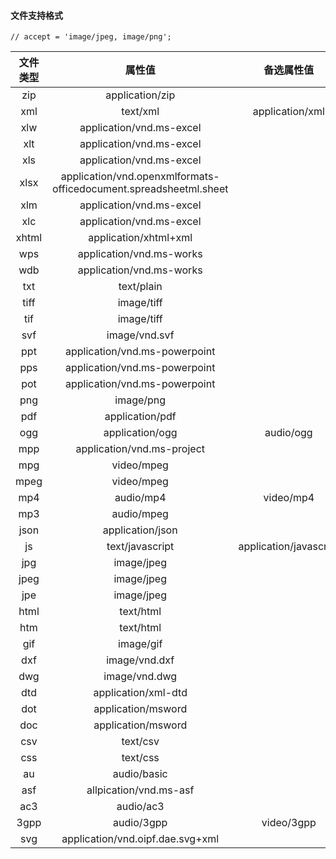 #### 文件支持格式

```
// accept = 'image/jpeg, image/png';
```

|文件类型|属性值|备选属性值|
|:--:|:--:|:--:|
| zip |application/zip|
| xml |text/xml|application/xml|
| xlw |application/vnd.ms-excel|
| xlt |application/vnd.ms-excel|
| xls |application/vnd.ms-excel|
| xlsx |application/vnd.openxmlformats-officedocument.spreadsheetml.sheet||
| xlm |application/vnd.ms-excel|
| xlc |application/vnd.ms-excel|
| xhtml |application/xhtml+xml|
| wps |application/vnd.ms-works|
| wdb |application/vnd.ms-works|
| txt |text/plain|
| tiff |image/tiff|
| tif |image/tiff|
| svf |image/vnd.svf|
| ppt |application/vnd.ms-powerpoint|
| pps |application/vnd.ms-powerpoint|
| pot |application/vnd.ms-powerpoint|
| png |image/png|
| pdf |application/pdf|
| ogg |application/ogg|audio/ogg|
| mpp |application/vnd.ms-project|
| mpg |video/mpeg|
| mpeg |video/mpeg|
| mp4 |audio/mp4|video/mp4|
| mp3 |audio/mpeg|
| json |application/json|
| js |text/javascript|application/javascript|
| jpg |image/jpeg|
| jpeg |image/jpeg|
| jpe |image/jpeg|
| html |text/html|
| htm |text/html|
| gif |image/gif|
| dxf |image/vnd.dxf|
| dwg |image/vnd.dwg|
| dtd |application/xml-dtd|
| dot |application/msword|
| doc |application/msword|
| csv |text/csv|
| css |text/css|
| au |audio/basic|
| asf |allpication/vnd.ms-asf|
| ac3 |audio/ac3|
|3gpp|audio/3gpp|video/3gpp|
|svg|application/vnd.oipf.dae.svg+xml||